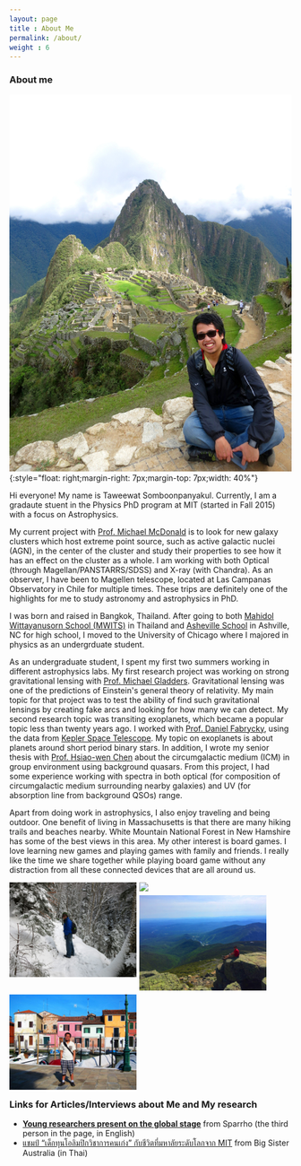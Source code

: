 ```yaml
---
layout: page
title : About Me
permalink: /about/
weight : 6
---
```

<!-- 
<figure><center>
  <img width="500" src="/images/taweewat.jpg"/>
</center></figure> -->

<!--![Boston Skylines](/images/taweewat.jpg)-->

### About me
![Trip to Machu Picchu](/images/11_Machu_Picchu.jpg){:style="float: right;margin-right: 7px;margin-top: 7px;width: 40%"}

Hi everyone! My name is Taweewat Somboonpanyakul. Currently, I am a gradaute stuent in the Physics PhD program at MIT (started in Fall 2015) with a focus on Astrophysics. 

My current project with [Prof. Michael McDonald](http://space.mit.edu/~mcdonald/) is to look for new galaxy clusters which host extreme point source, such as active galactic nuclei (AGN), in the center of the cluster and study their properties to see how it has an effect on the cluster as a whole. I am working with both Optical (through Magellan/PANSTARRS/SDSS) and X-ray (with Chandra). As an observer, I have been to Magellen telescope, located at Las Campanas Observatory in Chile for multiple times. These trips are definitely one of the highlights for me to study astronomy and astrophysics in PhD.

I was born and raised in Bangkok, Thailand. After going to both [Mahidol Wittayanusorn School (MWITS)](https://www.mwit.ac.th/mwit-eng/) in Thailand and [Asheville School](http://www.ashevilleschool.org/) in Ashville, NC for high school, I moved to the University of Chicago where I majored in physics as an undergrduate student.

As an undergraduate student, I spent my first two summers working in different astrophysics labs. My first research project was working on strong gravitational lensing with [Prof. Michael Gladders](https://astro.uchicago.edu/people/michael-d-gladders.php). Gravitational lensing was one of the predictions of Einstein's general theory of relativity. My main topic for that project was to test the ability of find such gravitational lensings by creating fake arcs and looking for how many we can detect. My second research topic was transiting exoplanets, which became a popular topic less than twenty years ago. I worked with [Prof. Daniel Fabrycky](http://astro.uchicago.edu/~fabrycky/), using the data from [Kepler Space Telescope](http://kepler.nasa.gov/). My topic on exoplanets is about planets around short period binary stars. In addition, I wrote my senior thesis with [Prof. Hsiao-wen Chen](https://lambda.uchicago.edu/) about the circumgalactic medium (ICM) in group environment using background quasars. From this project, I had some experience working with spectra in both optical (for composition of circumgalactic medium surrounding nearby galaxies) and UV (for absorption line from background QSOs) range.

Apart from doing work in astrophysics, I also enjoy traveling and being outdoor. One benefit of living in Massachusetts is that there are many hiking trails and beaches nearby. White Mountain National Forest in New Hamshire has some of the best views in this area. My other interest is board games. I love learning new games and playing games with family and friends. I really like the time we share together while playing board game without any distraction from all these connected devices that are all around us.
<br>

[<img src="/images/10_winter_hiking.jpg" style="float: left; width: 45%; margin-right: 1%; margin-bottom: 0.5em;">](/images/10_winter_hiking.jpg)
[<img src="/images/13_Falls.jpg" style="float: left; width: 45%; margin-right: 1%; margin-bottom: 0.5em;">](/images/13_Falls.jpg)
[<img src="/images/25_hiking.jpg" style="float: left; width: 45%; margin-right: 1%; margin-bottom: 0.5em;">](/images/25_hiking.jpg)
[<img src="/images/14_venice.jpg" style="float: left; width: 45%; margin-right: 1%; margin-bottom: 0.5em;">](/images/14_venice.jpg)
<p style="clear: both;"></p>

### Links for Articles/Interviews about Me and My research
- [**Young researchers present on the global stage**](https://medium.com/sparrho/young-researchers-present-on-the-global-stage-part-6-1a24b73e1a9d) from Sparrho (the third person in the page, in English)
- [แชมป์ “เด็กทุนโอลิมปิกวิชาการคนเก่ง” กับชีวิตที่มหาลัยระดับโลกจาก MIT](http://australianbigsister.com/%E0%B9%81%E0%B8%8A%E0%B8%A1%E0%B8%9B%E0%B9%8C-%E0%B9%82%E0%B8%AD%E0%B8%A5%E0%B8%B4%E0%B8%A1%E0%B8%9B%E0%B8%B4%E0%B8%84-mit/) from Big Sister Australia (in Thai)
